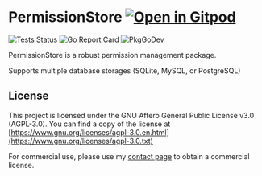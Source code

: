 # PermissionStore <a href="https://gitpod.io/#https://github.com/gouniverse/permissionstore" style="float:right:"><img src="https://gitpod.io/button/open-in-gitpod.svg" alt="Open in Gitpod" loading="lazy"></a>


[![Tests Status](https://github.com/gouniverse/permissionstore/actions/workflows/tests.yml/badge.svg?branch=main)](https://github.com/gouniverse/permissionstore/actions/workflows/tests.yml)
[![Go Report Card](https://goreportcard.com/badge/github.com/gouniverse/permissionstore)](https://goreportcard.com/report/github.com/gouniverse/permissionstore)
[![PkgGoDev](https://pkg.go.dev/badge/github.com/gouniverse/permissionstore)](https://pkg.go.dev/github.com/gouniverse/permissionstore)

PermissionStore is a robust permission management package.

Supports multiple database storages (SQLite, MySQL, or PostgreSQL)

## License

This project is licensed under the GNU Affero General Public License v3.0 (AGPL-3.0). You can find a copy of the license at [https://www.gnu.org/licenses/agpl-3.0.en.html](https://www.gnu.org/licenses/agpl-3.0.txt)

For commercial use, please use my [contact page](https://lesichkov.co.uk/contact) to obtain a commercial license.
